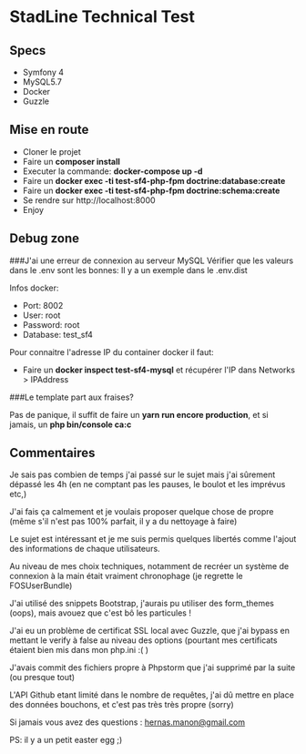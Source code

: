 # StadLine Technical Test

## Specs
* Symfony 4
* MySQL5.7
* Docker
* Guzzle

## Mise en route

* Cloner le projet
* Faire un **composer install**
* Executer la commande: **docker-compose up -d**
* Faire un **docker exec -ti test-sf4-php-fpm doctrine:database:create**
* Faire un **docker exec -ti test-sf4-php-fpm doctrine:schema:create**
* Se rendre sur http://localhost:8000
* Enjoy

## Debug zone

###J'ai une erreur de connexion au serveur MySQL
Vérifier que les valeurs dans le .env sont les bonnes:
Il y a un exemple dans le .env.dist

Infos docker:
* Port: 8002
* User: root
* Password: root
* Database: test_sf4

Pour connaitre l'adresse IP du container docker il faut:
* Faire un **docker inspect test-sf4-mysql** et récupérer l'IP dans Networks > IPAddress
  

###Le template part aux fraises?

Pas de panique, il suffit de faire un **yarn run encore production**, et si jamais, un **php bin/console ca:c**

## Commentaires

Je sais pas combien de temps j'ai passé sur le sujet mais j'ai sûrement dépassé les 4h (en ne comptant pas les pauses, le boulot et les imprévus etc,)

J'ai fais ça calmement et je voulais proposer quelque chose de propre (même s'il n'est pas 100% parfait, il y a du nettoyage à faire)

Le sujet est intéressant et je me suis permis quelques libertés comme l'ajout des informations de chaque utilisateurs.

Au niveau de mes choix techniques, notamment de recréer un système de connexion à la main était vraiment chronophage (je regrette le FOSUserBundle)

J'ai utilisé des snippets Bootstrap, j'aurais pu utiliser des form_themes (oops), mais avouez que c'est bô les particules !

J'ai eu un problème de certificat SSL local avec Guzzle, que j'ai bypass en mettant le verify à false au niveau des options (pourtant mes certificats étaient bien mis dans mon php.ini :( )

J'avais commit des fichiers propre à Phpstorm que j'ai supprimé par la suite (ou presque tout)

L'API Github etant limité dans le nombre de requêtes, j'ai dû mettre en place des données bouchons, et c'est pas très très propre (sorry)


Si jamais vous avez des questions : hernas.manon@gmail.com


PS: il y a un petit easter egg ;)
